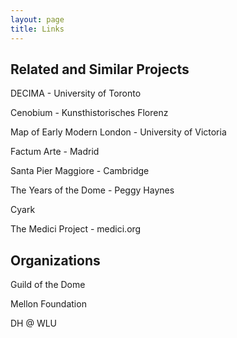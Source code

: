 ```yaml
---
layout: page
title: Links
---
```


## Related and Similar Projects

DECIMA - University of Toronto

Cenobium - Kunsthistorisches Florenz

Map of Early Modern London - University of Victoria

Factum Arte - Madrid

Santa Pier Maggiore - Cambridge

The Years of the Dome - Peggy Haynes

Cyark

The Medici Project - medici.org

## Organizations

Guild of the Dome

Mellon Foundation

DH @ WLU
